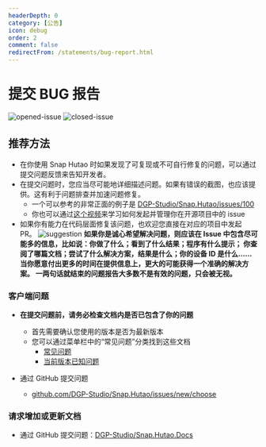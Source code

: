 ```yaml
---
headerDepth: 0
category: [公告]
icon: debug
order: 2
comment: false
redirectFrom: /statements/bug-report.html
---
```


# 提交 BUG 报告

![opened-issue](https://img.shields.io/github/issues/DGP-Studio/Snap.Hutao?style=for-the-badge)
![closed-issue](https://img.shields.io/github/issues-closed/DGP-Studio/Snap.Hutao?style=for-the-badge&color=blue)

## 推荐方法

- 在你使用 Snap Hutao 时如果发现了可复现或不可自行修复的问题，可以通过提交问题反馈来告知开发者。
- 在提交问题时，您应当尽可能地详细描述问题。如果有错误的截图，也应该提供。这有利于问题排查并加速问题修复。
  - 一个可以参考的非常正面的例子是 [DGP-Studio/Snap.Hutao/issues/100](https://github.com/DGP-Studio/Snap.Hutao/issues/100)
  - 你也可以通过[这个视频](https://www.bilibili.com/video/BV18T411z7R4)来学习如何发起并管理你在开源项目中的 issue
- 如果你有能力在代码层面修复该问题，也欢迎您直接在对应的项目中发起 PR。
  ![suggestion](https://img.alicdn.com/imgextra/i3/1797064093/O1CN01jXBMbe1g6du15k9kx_!!1797064093.jpg_.webp)
  **如果你是诚心希望解决问题，则应该在 Issue 中包含尽可能多的信息，比如说：你做了什么；看到了什么结果；程序有什么提示；
  你查阅了哪篇文档；尝试了什么解决方案，结果是什么；你的设备 ID 是什么…… 当你愿意付出更多的时间在提供信息上，更大的可能获得一个准确的解决方案。
  一两句话就结束的问题报告大多数不是有效的问题，只会被无视。**

### 客户端问题

- **在提交问题前，请务必检查文档内是否已包含了你的问题**

  - 首先需要确认您使用的版本是否为最新版本
  - 您可以通过菜单栏中的“常见问题”分类找到这些文档
    - [常见问题](../advanced/FAQ.md)
    - [当前版本已知问题](../advanced/known-issue.md)

- 通过 GitHub 提交问题 <Badge text="推荐" type="tip" />
  - [github.com/DGP-Studio/Snap.Hutao/issues/new/choose](https://github.com/DGP-Studio/Snap.Hutao/issues/new/choose)

### 请求增加或更新文档

- 通过 GitHub 提交问题：[DGP-Studio/Snap.Hutao.Docs](https://github.com/DGP-Studio/Snap.Hutao.Docs/issues/new/choose)
